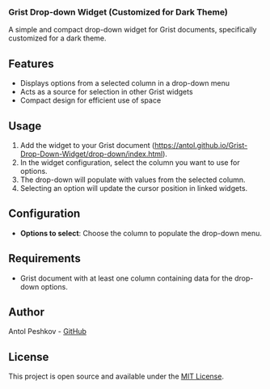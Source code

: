 ### Grist Drop-down Widget (Customized for Dark Theme)

A simple and compact drop-down widget for Grist documents, specifically customized for a dark theme.

## Features

- Displays options from a selected column in a drop-down menu
- Acts as a source for selection in other Grist widgets
- Compact design for efficient use of space

## Usage

1. Add the widget to your Grist document (https://antol.github.io/Grist-Drop-Down-Widget/drop-down/index.html).
2. In the widget configuration, select the column you want to use for options.
3. The drop-down will populate with values from the selected column.
4. Selecting an option will update the cursor position in linked widgets.

## Configuration

- **Options to select**: Choose the column to populate the drop-down menu.

## Requirements

- Grist document with at least one column containing data for the drop-down options.

## Author

Antol Peshkov - [GitHub](https://github.com/Antol)

## License

This project is open source and available under the [MIT License](https://opensource.org/licenses/MIT).
